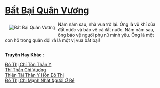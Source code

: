 <a href="https://truyentiki.com/bat-bai-quan-vuong.33878/" title="Bất Bại Quân Vương"><h1>Bất Bại Quân Vương</h1></a><div style="display:table"><img align="right" style="float: left; padding: 10px;" src="https://truyentiki.com/a/img/str/src/33878.jpg" alt="Bất Bại Quân Vương">Năm năm sau, nhà vua trở lại. Ông là vũ khí của đất nước và bảo vệ cả đất nước. Năm năm sau, ông bảo vệ người phụ nữ mình yêu. Ông là một con hổ trong quân đội và là một vị vua bất bại!</div><p><br><b>Truyện Hay Khác :</b></p><a href="https://truyentiki.com/do-thi-chi-ton-than-y.33877/" alt="Đô Thị Chí Tôn Thần Y">Đô Thị Chí Tôn Thần Y</a><br/><a href="https://github.com/nownovels/top500/tree/master/truyenhay/33503/" alt="Thí Thần Chi Vương">Thí Thần Chi Vương</a><br/><a href="https://github.com/nownovels/top500/tree/master/truyenhay/33537/" alt="Thiên Tài Thần Y Hỗn Đô Thị">Thiên Tài Thần Y Hỗn Đô Thị</a><br/><a href="https://truyentiki.wordpress.com/2020/06/08/do-thi-chi-manh-nhat-nguoi-o-re/" alt="Đô Thị Chi Mạnh Nhất Người Ở Rể">Đô Thị Chi Mạnh Nhất Người Ở Rể</a><br/>